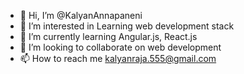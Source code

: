 - 👋 Hi, I’m @KalyanAnnapaneni
- 👀 I’m interested in Learning web development stack
- 🌱 I’m currently learning Angular.js, React.js
- 💞️ I’m looking to collaborate on web development
- 📫 How to reach me kalyanraja.555@gmail.com



<!---
KalyanAnnapaneni/KalyanAnnapaneni is a ✨ special ✨ repository because its `README.md` (this file) appears on your GitHub profile.
You can click the Preview link to take a look at your changes.
--->
